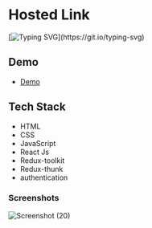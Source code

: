 # Hosted Link
[![Typing SVG](https://readme-typing-svg.demolab.com?font=Fira+Code&pause=1000&color=F7701A&random=false&width=435&lines=Hi!+Guys++%F0%9F%91%8B;This+is+my+spotify+clone+Project.)](https://git.io/typing-svg)


## Demo


- [Demo](https://priyojeet-tic-tac-toe.netlify.app/)

## Tech Stack

- HTML
- CSS
- JavaScript
- React Js
- Redux-toolkit
- Redux-thunk
- authentication


### Screenshots
![Screenshot (20)](https://github.com/PriyajitMaity/projects/assets/134254753/487027cc-b618-40a1-8637-3796fe6a045b)

